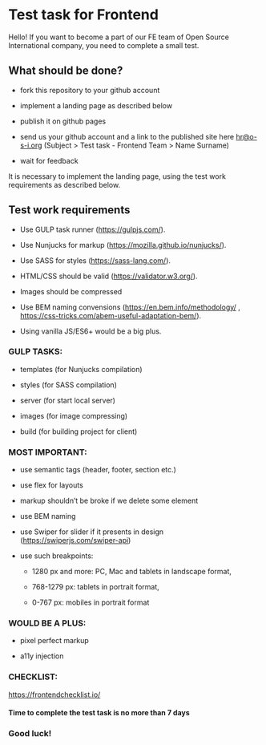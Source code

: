 # Test task for Frontend 

Hello! If you want to become a part of our FE team of Open Source International company, you need to complete a small test.  

## What should be done? 

- fork this repository to your github account 

- implement a landing page as described below 

- publish it on github pages 

- send us your github account and a link to the published site here hr@o-s-i.org (Subject > Test task - Frontend Team > Name Surname) 

- wait for feedback 


It is necessary to implement the landing page, using the test work requirements as described below.  


## Test work requirements 

- Use GULP task runner (https://gulpjs.com/). 

- Use Nunjucks for markup (https://mozilla.github.io/nunjucks/). 

- Use SASS for styles (https://sass-lang.com/). 

- HTML/CSS should be valid (https://validator.w3.org/). 

- Images should be compressed 

- Use BEM naming convensions (https://en.bem.info/methodology/ , https://css-tricks.com/abem-useful-adaptation-bem/). 

- Using vanilla JS/ES6+ would be a big plus. 


 ### GULP TASKS: 

- templates (for Nunjucks compilation)  

- styles (for SASS compilation) 

- server (for start local server) 

- images (for image compressing) 

- build (for building project for client)  


### MOST IMPORTANT: 

- use semantic tags (header, footer, section etc.) 

- use flex for layouts 

- markup shouldn’t be broke if we delete some element 

- use BEM naming 

- use Swiper for slider if it presents in design (https://swiperjs.com/swiper-api) 

- use such breakpoints:  

  - 1280 px and more: PC, Mac and tablets in landscape format,  

  - 768-1279 px: tablets in portrait format,  

  - 0-767 px: mobiles in portrait format 
 

### WOULD BE A PLUS:  

- pixel perfect markup 

- a11y injection  

  
### CHECKLIST: 
https://frontendchecklist.io/  


#### Time to complete the test task is no more than 7 days 

### Good luck!

